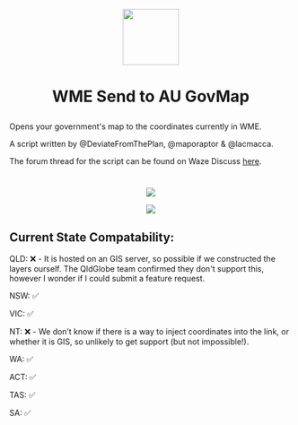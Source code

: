 <p align="center"><img src="https://i.ibb.co/k8RdMh0/image.png" width=100></p>

# <p align="center">WME Send to AU GovMap</p>

Opens your government's map to the coordinates currently in WME.

A script written by @DeviateFromThePlan, @maporaptor & @lacmacca.

The forum thread for the script can be found on Waze Discuss [here](https://www.waze.com/discuss/t/script-wme-send-to-au-govmap/340375).
# 
<p align="center"><a href="https://github.com/DeviateFromThePlan/WME-Send-to-AU-GovMap/releases/latest/download/WME-Send-to-AU-GovMap.user.js"><img src="https://i.ibb.co/JzHFKzj/button-install-here.png"></a></p>

<p align="center"><a href="https://github.com/DeviateFromThePlan/WME-Send-to-AU-GovMap/releases" alt="Total installs"><img src="https://img.shields.io/github/downloads/DeviateFromThePlan/WME-Send-to-AU-GovMap/total?style=for-the-badge&label=Total%20installs%3A" /></a></p>

## Current State Compatability:

QLD: ❌ - It is hosted on an GIS server, so possible if we constructed the layers ourself. The QldGlobe team confirmed they don't support this, however I wonder if I could submit a feature request.

NSW: ✅

VIC: ✅

NT: ❌ - We don’t know if there is a way to inject coordinates into the link, or whether it is GIS, so unlikely to get support (but not impossible!).

WA: ✅

ACT: ✅

TAS: ✅

SA: ✅
